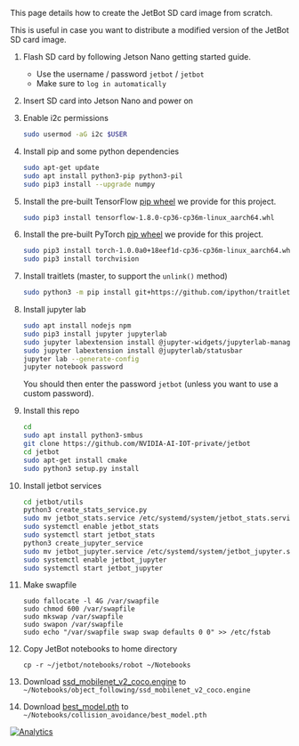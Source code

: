 This page details how to create the JetBot SD card image from scratch.

This is useful in case you want to distribute a modified version of the JetBot SD card image.

1. Flash SD card by following Jetson Nano getting started guide.  
    * Use the username / password ``jetbot`` / ``jetbot``
    * Make sure to ``log in automatically``
2. Insert SD card into Jetson Nano and power on
3. Enable i2c permissions
    
    ```bash
    sudo usermod -aG i2c $USER
    ```
4. Install pip and some python dependencies
    ```bash
    sudo apt-get update
    sudo apt install python3-pip python3-pil
    sudo pip3 install --upgrade numpy 
    ```
4. Install the pre-built TensorFlow [pip wheel](https://drive.google.com/open?id=1kphud0UiBZCXzRIZp9RY5xpfbt94n0mM) we provide for this project.

    ```bash
    sudo pip3 install tensorflow-1.8.0-cp36-cp36m-linux_aarch64.whl
    ```
4. Install the pre-built PyTorch [pip wheel](https://drive.google.com/open?id=1Eq641Jqb2Q0KBKsVpAhU-vxB_Mqcfrjd) we provide for this project.

    ```bash
    sudo pip3 install torch-1.0.0a0+18eef1d-cp36-cp36m-linux_aarch64.whl
    sudo pip3 install torchvision
    ```
5. Install traitlets (master, to support the ``unlink()`` method)

    ```bash
    sudo python3 -m pip install git+https://github.com/ipython/traitlets@master
    ```
6. Install jupyter lab

    ```bash
    sudo apt install nodejs npm
    sudo pip3 install jupyter jupyterlab
    sudo jupyter labextension install @jupyter-widgets/jupyterlab-manager
    sudo jupyter labextension install @jupyterlab/statusbar
    jupyter lab --generate-config
    jupyter notebook password
    ```
    You should then enter the password ``jetbot`` (unless you want to use a custom password).
7. Install this repo

    ```bash
    cd
    sudo apt install python3-smbus
    git clone https://github.com/NVIDIA-AI-IOT-private/jetbot
    cd jetbot
    sudo apt-get install cmake
    sudo python3 setup.py install
    ```

8. Install jetbot services

    ```bash
    cd jetbot/utils
    python3 create_stats_service.py
    sudo mv jetbot_stats.service /etc/systemd/system/jetbot_stats.service
    sudo systemctl enable jetbot_stats
    sudo systemctl start jetbot_stats
    python3 create_jupyter_service
    sudo mv jetbot_jupyter.service /etc/systemd/system/jetbot_jupyter.service
    sudo systemctl enable jetbot_jupyter
    sudo systemctl start jetbot_jupyter
    ```

8. Make swapfile
    ```
    sudo fallocate -l 4G /var/swapfile
    sudo chmod 600 /var/swapfile
    sudo mkswap /var/swapfile
    sudo swapon /var/swapfile
    sudo echo "/var/swapfile swap swap defaults 0 0" >> /etc/fstab
    ```
 
9. Copy JetBot notebooks to home directory

    ```
    cp -r ~/jetbot/notebooks/robot ~/Notebooks
    ```
10. Download [ssd_mobilenet_v2_coco.engine](https://drive.google.com/open?id=1jNrw5aZweXCIh5if6OeFzfKEH1HsC4M5) to ``~/Notebooks/object_following/ssd_mobilenet_v2_coco.engine``

11. Download [best_model.pth](https://drive.google.com/open?id=1UsRax8bR3R-e-0-80KfH2zAt-IyRPtnW) to ``~/Notebooks/collision_avoidance/best_model.pth``

[![Analytics](https://ga-beacon.appspot.com/UA-135919510-1/jetbot/wiki/Create-SD-Card-Image-From-Scratch/?pixel)](https://github.com/igrigorik/ga-beacon)